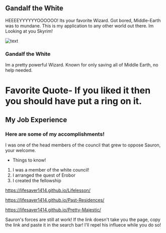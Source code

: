 ## Gandalf the White

HEEEEYYYYYYOOOOOO! Its your favorite Wizard. Got bored, Middle-Earth was to mundane. This is my application to any other world out there. Im Looking at you Skyrim!

<img src="http://img0.joyreactor.com/pics/post/gandalf-iphone-photomontage-funny-pictures-371673.jpeg" alt="text">

### Gandalf the White

Im a pretty powerful Wizard. Known for only saving all of Middle Earth, no help needed.

# Favorite Quote- If you liked it then you should have put a ring on it.
## My Job Experience
### Here are some of my accomplishments!

<html>
  <title> I served on the white council</title>
  <body> I was one of the head members of the council that grew to oppose Sauron, your welcome.</body>
  </html>

- Things to know!

1. I was a member of the white council!
2. I arranged the quest of Erobor
3. I created the fellowship

<a href="url"> https://lifesaver1414.github.io/Lifelesson/ </a>

<a href="url"> https://lifesaver1414.github.io/Past-Residences/ </a>

<a href="url"> https://lifesaver1414.github.io/Pretty-Majestic/ </a>

<body> Sauron's forces are still at work! If the link doesn't take you the page, copy the link and paste it in the search bar! I'll repel his influece while you do so! </body>
